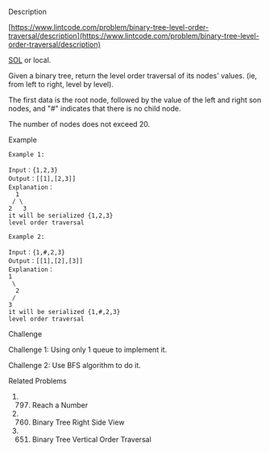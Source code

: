 Description

[https://www.lintcode.com/problem/binary-tree-level-order-traversal/description](https://www.lintcode.com/problem/binary-tree-level-order-traversal/description)

[SOL](https://www.jiuzhang.com/problem/binary-tree-level-order-traversal/) or local.


Given a binary tree, return the level order traversal of its nodes' values. (ie, from left to right, level by level).

The first data is the root node, followed by the value of the left and right son nodes, and "#" indicates that there is no child node.

The number of nodes does not exceed 20.


Example
```
Example 1:

Input：{1,2,3}
Output：[[1],[2,3]]
Explanation：
  1
 / \
2   3
it will be serialized {1,2,3}
level order traversal

Example 2:

Input：{1,#,2,3}
Output：[[1],[2],[3]]
Explanation：
1
 \
  2
 /
3
it will be serialized {1,#,2,3}
level order traversal
```

Challenge

Challenge 1: Using only 1 queue to implement it.

Challenge 2: Use BFS algorithm to do it.

Related Problems

1. 797. Reach a Number
2. 760. Binary Tree Right Side View
3. 651. Binary Tree Vertical Order Traversal
